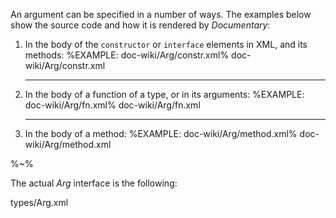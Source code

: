 An argument can be specified in a number of ways. The examples below show the source code and how it is rendered by _Documentary_:

1. In the body of the `constructor` or `interface` elements in XML, and its methods:
    %EXAMPLE: doc-wiki/Arg/constr.xml%
    <typedef narrow details="Example">doc-wiki/Arg/constr.xml</typedef>
    <hr>
1. In the body of a function of a type, or in its arguments:
    %EXAMPLE: doc-wiki/Arg/fn.xml%
    <typedef narrow details="FnExample">doc-wiki/Arg/fn.xml</typedef>
    <hr>
1. In the body of a method:
    %EXAMPLE: doc-wiki/Arg/method.xml%
    <typedef level="4" narrow details="Location">doc-wiki/Arg/method.xml</typedef>

%~%

The actual _Arg_ interface is the following:

<typedef narrow flatten>types/Arg.xml</typedef>
